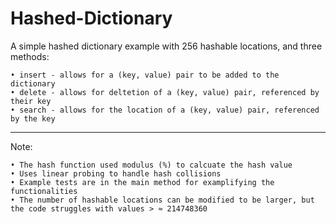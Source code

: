 # Hashed-Dictionary
A simple hashed dictionary example with 256 hashable locations, and three methods:
  
    • insert - allows for a (key, value) pair to be added to the dictionary
    • delete - allows for deltetion of a (key, value) pair, referenced by their key
    • search - allows for the location of a (key, value) pair, referenced by the key


------------------------------------------------------------------------------------------------------------------------
Note:

    • The hash function used modulus (%) to calcuate the hash value
    • Uses linear probing to handle hash collisions
    • Example tests are in the main method for examplifying the functionalities
    • The number of hashable locations can be modified to be larger, but the code struggles with values > ≈ 214748360
